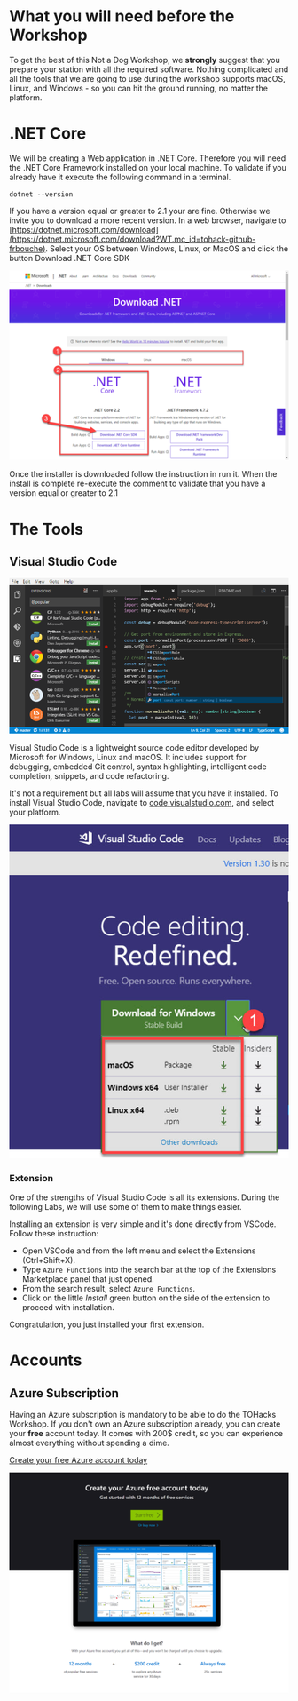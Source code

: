 # What you will need before the Workshop

To get the best of this Not a Dog Workshop, we **strongly** suggest that you prepare your station with all the required software. Nothing complicated and all the tools that we are going to use during the workshop supports macOS, Linux, and Windows - so you can hit the ground running, no matter the platform.

# .NET Core

We will be creating a Web application in .NET Core. Therefore you will need the .NET Core Framework installed on your local machine. To validate if you already have it execute the following command in a terminal.

    dotnet --version

If you have a version equal or greater to 2.1 your are fine. Otherwise we invite you to download a more recent version. In a web browser, navigate to [https://dotnet.microsoft.com/download](https://dotnet.microsoft.com/download?WT.mc_id=tohack-github-frbouche). Select your OS between Windows, Linux, or MacOS and click the button Download .NET Core SDK

![dotnetcore][dotnetcore]

Once the installer is downloaded follow the instruction in run it.  When the install is complete re-execute the comment to validate that you have a version equal or greater to 2.1

# The Tools

## Visual Studio Code

![code][code]

Visual Studio Code is a lightweight source code editor developed by Microsoft for Windows, Linux and macOS. It includes support for debugging, embedded Git control, syntax highlighting, intelligent code completion, snippets, and code refactoring.

It's not a requirement but all labs will assume that you have it installed. To install Visual Studio Code, navigate to [code.visualstudio.com](https://code.visualstudio.com/?WT.mc_id=tohack-github-frbouche), and select your platform.

![code-select][code-select]

### Extension

One of the strengths of Visual Studio Code is all its extensions.  During the following Labs, we will use some of them to make things easier.

Installing an extension is very simple and it's done directly from VSCode. Follow these instruction:

* Open VSCode and from the left menu and select the Extensions (Ctrl+Shift+X).
* Type `Azure Functions` into the search bar at the top of the Extensions Marketplace panel that just opened.
* From the search result, select `Azure Functions`.
* Click on the little *Install* green button on the side of the extension to proceed with installation.

Congratulation, you just installed your first extension.  

# Accounts

## Azure Subscription

Having an Azure subscription is mandatory to be able to do the TOHacks Workshop. If you don't own an Azure subscription already, you can create your **free** account today. It comes with 200$ credit, so you can experience almost everything without spending a dime. 

[Create your free Azure account today](https://azure.microsoft.com/en-us/free?WT.mc_id=tohack-github-frbouche)

![freeAzure][freeAzure]



[code]: medias/code-screenshot.png "Visual Studio Code screenshot"
[code-select]: medias/code-select.jpg
[code-extensions]: medias/code-extensions.jpg
[freeAzure]: medias/freeAzure.png
[azureDevOps]: medias/azureDevOps.png
[dotnetcore]: medias/dotnetcore.png
